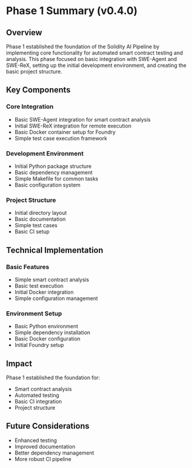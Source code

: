 # Phase 1 Summary (v0.4.0)

## Overview
Phase 1 established the foundation of the Solidity AI Pipeline by implementing core functionality for automated smart contract testing and analysis. This phase focused on basic integration with SWE-Agent and SWE-ReX, setting up the initial development environment, and creating the basic project structure.

## Key Components

### Core Integration
- Basic SWE-Agent integration for smart contract analysis
- Initial SWE-ReX integration for remote execution
- Basic Docker container setup for Foundry
- Simple test case execution framework

### Development Environment
- Initial Python package structure
- Basic dependency management
- Simple Makefile for common tasks
- Basic configuration system

### Project Structure
- Initial directory layout
- Basic documentation
- Simple test cases
- Basic CI setup

## Technical Implementation

### Basic Features
- Simple smart contract analysis
- Basic test execution
- Initial Docker integration
- Simple configuration management

### Environment Setup
- Basic Python environment
- Simple dependency installation
- Basic Docker configuration
- Initial Foundry setup

## Impact
Phase 1 established the foundation for:
- Smart contract analysis
- Automated testing
- Basic CI integration
- Project structure

## Future Considerations
- Enhanced testing
- Improved documentation
- Better dependency management
- More robust CI pipeline 